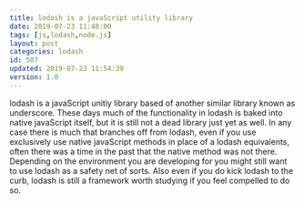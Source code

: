 ```yaml
---
title: lodash is a javaScript utility library
date: 2019-07-23 11:48:00
tags: [js,lodash,node.js]
layout: post
categories: lodash
id: 507
updated: 2019-07-23 11:54:39
version: 1.0
---
```


lodash is a javaScript unitiy library based of another similar library known as underscore. These days much of the functionality in lodash is baked into native javaScript itself, but it is still not a dead library just yet as well. In any case there is much that branches off from lodash, even if you use exclusively use native javaScript methods in place of a lodash equivalents, often there was a time in the past that the native method was not there. Depending on the environment you are developing for you might still want to use lodash as a safety net of sorts. Also even if you do kick lodash to the curb, lodash is still a framework worth studying if you feel compelled to do so.

<!-- more -->

